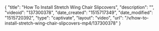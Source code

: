 {
    "title": "How To Install Stretch Wing Chair Slipcovers",
    "description": "",
    "videoid": "137300378",
    "date_created": "1515717349",
    "date_modified": "1515720392",
    "type": "captivate",
    "layout": "video",
    "url": "\/v\/how-to-install-stretch-wing-chair-slipcovers-mp4\/137300378"
}